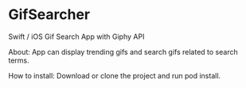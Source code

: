 # GifSearcher
Swift / iOS Gif Search App with Giphy API

About:
App can display trending gifs and search gifs related to search terms.

How to install:
Download or clone the project and run pod install. 
